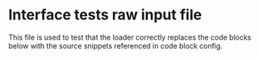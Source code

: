 # Interface tests raw input file

This file is used to test that the loader correctly replaces the code blocks below
with the source snippets referenced in code block config.

```ts { "file": "../typescript-source/typedef.ts", "symbol": "MyData" }
```
